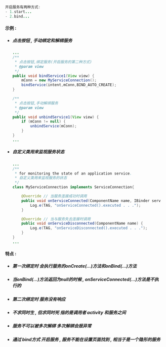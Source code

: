 ```java
开启服务有两种方式:
- 1.start...
- 2.bind...
```

#### 示例 :

* ##### 点击按钮 , 手动绑定和解绑服务

  ```java
  ...
  /**
   * 点击按钮,绑定服务(开启服务的第二种方式)
   * @param view
   */
  public void bindService1(View view) {
      mConn = new MyServiceConnection();
      bindService(intent,mConn,BIND_AUTO_CREATE);
  }

  /**
   * 点击按钮,手动解绑服务
   * @param view
   */
  public void unbindService1(View view) {
      if (mConn != null) {
          unbindService(mConn);
      }
  }
  ...
  ```
* ##### 自定义类用来监视服务状态

  ```java
  ...
  /**
   * for monitoring the state of an application service.
   * 自定义类用来监视服务的状态
   */
  class MyServiceConnection implements ServiceConnection{

      @Override // 当服务连接成功时调用
      public void onServiceConnected(ComponentName name, IBinder service) {
          Log.e(TAG, "onServiceConnected().executed . . .");
      }

      @Override // 当与服务失去连接时调用
      public void onServiceDisconnected(ComponentName name) {
          Log.e(TAG, "onServiceDisconnected().executed . . .");
      }
  }
  ...
  ```

#### 特点 :

* ##### 第一次绑定时 会执行服务的onCreate\(...\)方法和onBind\(...\)方法
* ##### 当onBind\(...\)方法返回为null的时候 , onServiceConnected\(...\)方法是不执行的
* ##### 第二次绑定时  服务没有响应
* ##### 不求同时生 , 但求同时死  指的是调用者 activity 和服务之间
* ##### 服务不可以被多次解绑 多次解绑会报异常
* ##### 通过 bind方式 开启服务 , 服务不能在设置页面找到 , 相当于是一个隐形的服务



